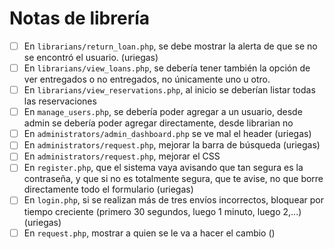 # Notas de librería
* [ ] En `librarians/return_loan.php`, se debe mostrar la alerta de que se no se encontró el usuario. (uriegas)
* [ ] En `librarians/view_loans.php`, se debería tener también la opción de ver entregados o no entregados, no únicamente uno u otro.
* [ ] En `librarians/view_reservations.php`, al inicio se deberían listar todas las reservaciones
* [ ] En `manage_users.php`, se debería poder agregar a un usuario, desde admin se debería poder agregar directamente, desde librarian no
* [ ] En `administrators/admin_dashboard.php` se ve mal el header (uriegas)
* [ ] En `administrators/request.php`, mejorar la barra de búsqueda (uriegas)
* [ ] En `administrators/request.php`, mejorar el CSS
* [ ] En `register.php`, que el sistema vaya avisando que tan segura es la contraseña, y que si no es totalmente segura, que te avise, no que borre directamente todo el formulario (uriegas)
* [ ] En `login.php`, si se realizan más de tres envíos incorrectos, bloquear por tiempo creciente (primero 30 segundos, luego 1 minuto, luego 2,...) (uriegas)
* [ ] En `request.php`, mostrar a quien se le va a hacer el cambio ()